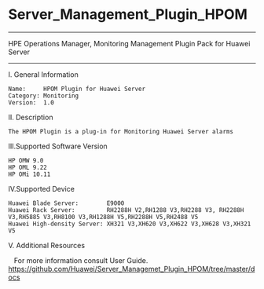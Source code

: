 # Server_Management_Plugin_HPOM

****************************************************************************
HPE Operations Manager, Monitoring Management Plugin Pack for Huawei Server
****************************************************************************

I. General Information

    Name:     HPOM Plugin for Huawei Server
    Category: Monitoring
    Version:  1.0


II. Description

    The HPOM Plugin is a plug-in for Monitoring Huawei Server alarms

III.Supported Software Version

    HP OMW 9.0
    HP OML 9.22
    HP OMi 10.11

IV.Supported Device

    Huawei Blade Server:        E9000
    Huawei Rack Server:         RH2288H V2,RH1288 V3,RH2288 V3, RH2288H V3,RH5885 V3,RH8100 V3,RH1288H V5,RH2288H V5,RH2488 V5
    Huawei High-density Server: XH321 V3,XH620 V3,XH622 V3,XH628 V3,XH321 V5

V. Additional Resources

    For more information consult User Guide. https://github.com/Huawei/Server_Managemet_Plugin_HPOM/tree/master/docs

